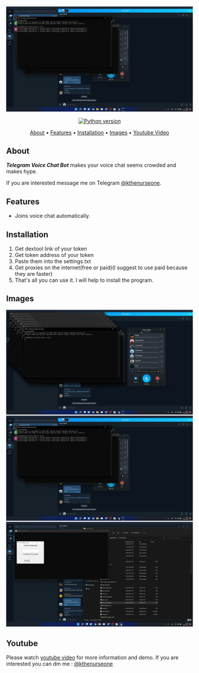 <p align="center"><a href="https://youtu.be/uqdiRRoXABs" target="_blank"><img src="https://github.com/kthenurseone/telegram_voicechat_bot/blob/main/2.png?raw=true"></a></p>

<p align="center">
    <a href="https://www.python.org/downloads/release/python-380/"><img src="https://img.shields.io/badge/python-3.8-blue.svg?style=plastic" alt="Python version"></a>
</p>

<p align="center">
  <a href="#about">About</a>
  •
  <a href="#features">Features</a>
  •
  <a href="#installation">Installation</a>
  •
  <a href="#images">Images</a>
  •
  <a href="#youtube">Youtube Video</a>
</p>

## About
***Telegram Voice Chat Bot*** makes your voice chat seems crowded and makes hype.

If you are interested message me on Telegram [@kthenurseone](https://t.me/kthenurseone). 

## Features
- Joins voice chat automatically.



## Installation
1) Get dextool link of your token
2) Get token address of your token
3) Paste them into the settings.txt
4) Get proxies on the internet(free or paid)(I suggest to use paid because they are faster)
5) That's all you can use it.
I will help to install the program.


## Images
![Dextool_Bot](https://github.com/kthenurseone/telegram_voicechat_bot/blob/main/1.png?raw=true)
![Dextool_Bot](https://github.com/kthenurseone/telegram_voicechat_bot/blob/main/2.png?raw=true)
![Dextool_Bot](https://github.com/kthenurseone/telegram_voicechat_bot/blob/main/3.png?raw=true)



## Youtube
Please watch [youtube video](https://youtu.be/uqdiRRoXABs) for more information and demo. If you are interested you can dm me : [@kthenurseone](https://t.me/kthenurseone)
